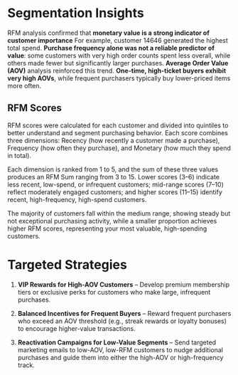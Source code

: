 # Segmentation Insights
RFM analysis confirmed that **monetary value is a strong indicator of customer importance** For example, customer 14646 generated the highest total spend. **Purchase frequency alone was not a reliable predictor of value**: some customers with very high order counts spent less overall, while others made fewer but significantly larger purchases. **Average Order Value (AOV)** analysis reinforced this trend. **One-time, high-ticket buyers exhibit very high AOVs**, while frequent purchasers typically buy lower-priced items more often.

## RFM Scores
RFM scores were calculated for each customer and divided into quintiles to better understand and segment purchasing behavior. Each score combines three dimensions: Recency (how recently a customer made a purchase), Frequency (how often they purchase), and Monetary (how much they spend in total).

Each dimension is ranked from 1 to 5, and the sum of these three values produces an RFM Sum ranging from 3 to 15. Lower scores (3–6) indicate less recent, low-spend, or infrequent customers; mid-range scores (7–10) reflect moderately engaged customers; and higher scores (11–15) identify recent, high-frequency, high-spend customers.

The majority of customers fall within the medium range, showing steady but not exceptional purchasing activity, while a smaller proportion achieves higher RFM scores, representing your most valuable, high-spending customers.

# Targeted Strategies

1. **VIP Rewards for High-AOV Customers** – Develop premium membership tiers or exclusive perks for customers who make large, infrequent purchases.

2. **Balanced Incentives for Frequent Buyers** – Reward frequent purchasers who exceed an AOV threshold (e.g., streak rewards or loyalty bonuses) to encourage higher-value transactions.

3. **Reactivation Campaigns for Low-Value Segments** – Send targeted marketing emails to low-AOV, low-RFM customers to nudge additional purchases and guide them into either the high-AOV or high-frequency track.